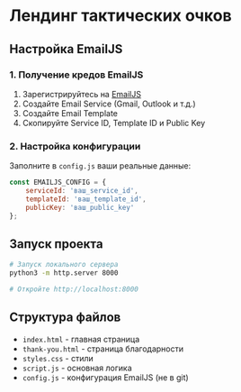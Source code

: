 # Лендинг тактических очков

## Настройка EmailJS

### 1. Получение кредов EmailJS
1. Зарегистрируйтесь на [EmailJS](https://www.emailjs.com/)
2. Создайте Email Service (Gmail, Outlook и т.д.)
3. Создайте Email Template
4. Скопируйте Service ID, Template ID и Public Key

### 2. Настройка конфигурации
Заполните в `config.js` ваши реальные данные:
   ```javascript
   const EMAILJS_CONFIG = {
       serviceId: 'ваш_service_id',
       templateId: 'ваш_template_id', 
       publicKey: 'ваш_public_key'
   };
   ```

## Запуск проекта

```bash
# Запуск локального сервера
python3 -m http.server 8000

# Откройте http://localhost:8000
```

## Структура файлов

- `index.html` - главная страница
- `thank-you.html` - страница благодарности
- `styles.css` - стили
- `script.js` - основная логика
- `config.js` - конфигурация EmailJS (не в git)
